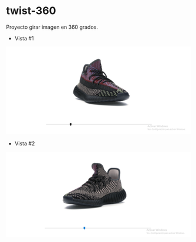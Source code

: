 # twist-360

Proyecto girar imagen en 360 grados.


- Vista #1 

![Imagen número 1](https://raw.githubusercontent.com/Doug9507/twist-360/master/src/img/one-side.png)

- Vista #2 

![Imagen número 1](https://raw.githubusercontent.com/Doug9507/twist-360/master/src/img/other-side.png)
